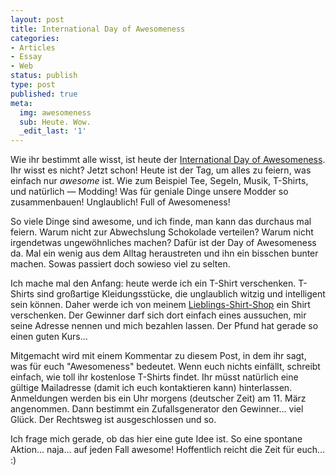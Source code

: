 ```yaml
---
layout: post
title: International Day of Awesomeness
categories:
- Articles
- Essay
- Web
status: publish
type: post
published: true
meta:
  img: awesomeness
  sub: Heute. Wow.
  _edit_last: '1'
---
```

Wie ihr bestimmt alle wisst, ist heute der <a href="http://dayofawesomeness.com/">International Day of Awesomeness</a>. Ihr wisst es nicht? Jetzt schon! Heute ist der Tag, um alles zu feiern, was einfach nur <em>awesome</em> ist. Wie zum Beispiel Tee, Segeln, Musik, T-Shirts, und natürlich — Modding! Was für geniale Dinge unsere Modder so zusammenbauen! Unglaublich! Full of Awesomeness! 

So viele Dinge sind awesome, und ich finde, man kann das durchaus mal feiern. Warum nicht zur Abwechslung Schokolade verteilen? Warum nicht irgendetwas ungewöhnliches machen? Dafür ist der Day of Awesomeness da. Mal ein wenig aus dem Alltag heraustreten und ihn ein bisschen bunter machen. Sowas passiert doch sowieso viel zu selten.

Ich mache mal den Anfang: heute werde ich ein T-Shirt verschenken. T-Shirts sind großartige Kleidungsstücke, die unglaublich witzig und intelligent sein können. Daher werde ich von meinem <a href="http://www.scarygoround.com/shop-tshirts.php">Lieblings-Shirt-Shop</a> ein Shirt verschenken. Der Gewinner darf sich dort einfach eines aussuchen, mir seine Adresse nennen und mich bezahlen lassen. Der Pfund hat gerade so einen guten Kurs...

Mitgemacht wird mit einem Kommentar zu diesem Post, in dem ihr sagt, was für euch "Awesomeness" bedeutet. Wenn euch nichts einfällt, schreibt einfach, wie toll ihr kostenlose T-Shirts findet. Ihr müsst natürlich eine gültige Mailadresse (damit ich euch kontaktieren kann) hinterlassen. Anmeldungen werden bis ein Uhr morgens (deutscher Zeit) am 11. März angenommen. Dann bestimmt ein Zufallsgenerator den Gewinner... viel Glück. Der Rechtsweg ist ausgeschlossen und so.
<!--more-->Ich frage mich gerade, ob das hier eine gute Idee ist. So eine spontane Aktion... naja... auf jeden Fall awesome! Hoffentlich reicht die Zeit für euch... :)
